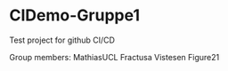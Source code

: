 # CIDemo-Gruppe1
Test project for github CI/CD

Group members:
MathiasUCL
Fractusa
Vistesen
Figure21
